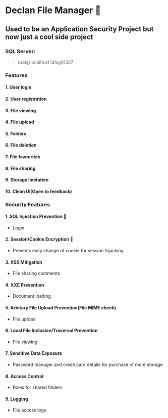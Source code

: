 # __Declan File Manager__ :briefcase:
## Used to be an Application Security Project but now just a cool side project
### SQL Server:
> root@localhost
> l3tsg01337

### Features
#### 1. User login
#### 2. User registration
#### 3. File viewing
#### 4. File upload
#### 5. Folders
#### 6. File deletion
#### 7. File favourites
#### 8. File sharing
#### 9. Storage limitation
#### 10. Clean UI(Open to feedback) 


### Security Features
#### 1. SQL Injection Prevention :syringe:
- Login

#### 2. Session/Cookie Encryption :cookie:
- Prevents easy change of cookie for session hijacking

#### 3. XSS Mitigation
- File sharing comments

#### 4. XXE Prevention
- Document loading

#### 5. Arbitary File Upload Prevention(File MIME check)
- File upload

#### 6. Local File Inclusion/Traversal Prevention
- File viewing

#### 7. Sensitive Data Exposure
- Password manager and credit card details for purchase of more storage

#### 8. Access Control
- Roles for shared folders

#### 9. Logging
- File access logs
